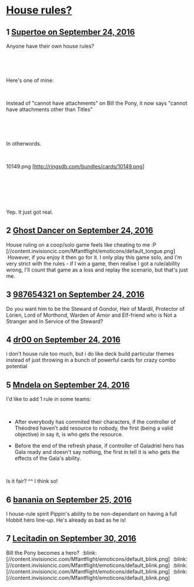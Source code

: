 # [House rules?](https://community.fantasyflightgames.com/topic/230843-house-rules/)

## 1 [Supertoe on September 24, 2016](https://community.fantasyflightgames.com/topic/230843-house-rules/?do=findComment&comment=2428418)

Anyone have their own house rules?

 

 

Here's one of mine:

 

Instead of "cannot have attachments" on Bill the Pony, it now says "cannot have attachments other than Titles"

 

 

In otherwords.

 

10149.png [http://ringsdb.com/bundles/cards/10149.png]

 

 

 

Yep. It just got real.

## 2 [Ghost Dancer on September 24, 2016](https://community.fantasyflightgames.com/topic/230843-house-rules/?do=findComment&comment=2428691)

House ruling on a coop/solo game feels like cheating to me :P [//content.invisioncic.com/Mfantflight/emoticons/default_tongue.png]  However, if you enjoy it then go for it. I only play this game solo, and I'm very strict with the rules - if I win a game, then realise I got a rule/ability wrong, I'll count that game as a loss and replay the scenario, but that's just me.

## 3 [987654321 on September 24, 2016](https://community.fantasyflightgames.com/topic/230843-house-rules/?do=findComment&comment=2428697)

Do you want him to be the Steward of Gondor, Heir of Mardil, Protector of Lórien, Lord of Morthond, Warden of Arnor and Elf-friend who is Not a Stranger and In Service of the Steward?

## 4 [dr00 on September 24, 2016](https://community.fantasyflightgames.com/topic/230843-house-rules/?do=findComment&comment=2429192)

i don't house rule too much, but i do like deck build particular themes instead of just throwing in a bunch of powerful cards for crazy combo potential

## 5 [Mndela on September 24, 2016](https://community.fantasyflightgames.com/topic/230843-house-rules/?do=findComment&comment=2429198)

I'd like to add 1 rule in some teams:

 

- After everybody has commited their characters, if the controller of Théodred haven't add resource to nobody, the first (being a valid objective) in say it, is who gets the resource.

- Before the end of the refresh phase, if controller of Galadriel hero has Gala ready and doesn't say nothing, the first in tell it is who gets the effects of the Gala's ability.

 

Is it fair? ^^ I think so!

## 6 [banania on September 25, 2016](https://community.fantasyflightgames.com/topic/230843-house-rules/?do=findComment&comment=2429634)

I house-rule spirit Pippin's ability to be non-dependant on having à full Hobbit héro line-up. He's already as bad as he is!

## 7 [Lecitadin on September 30, 2016](https://community.fantasyflightgames.com/topic/230843-house-rules/?do=findComment&comment=2438089)

Bill the Pony becomes a hero?  :blink: [//content.invisioncic.com/Mfantflight/emoticons/default_blink.png]  :blink: [//content.invisioncic.com/Mfantflight/emoticons/default_blink.png]  :blink: [//content.invisioncic.com/Mfantflight/emoticons/default_blink.png]  :blink: [//content.invisioncic.com/Mfantflight/emoticons/default_blink.png]

